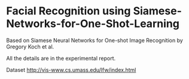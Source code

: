 # Facial Recognition using Siamese-Networks-for-One-Shot-Learning


Based on Siamese Neural Networks for One-shot Image Recognition by Gregory Koch et al.

All the details are in the experimental report.

Dataset http://vis-www.cs.umass.edu/lfw/index.html
